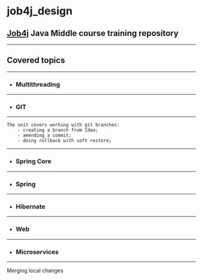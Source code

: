 # job4j_design

## **[Job4j](https://job4j.ru/)** Java Middle course training repository
___
## Covered topics
___
- ### Multithreading
---
- ### GIT
---
    The unit covers working with git branches:
        - creating a branch from Idea;
        - amending a commit;
        - doing rollback with soft restore;
---
- ### Spring Core
---
- ### Spring
---
- ### Hibernate
---
- ### Web
---
- ### Microservices
___

Merging local changes
